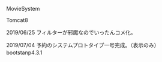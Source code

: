 MovieSystem

Tomcat8

2019/06/25 フィルターが邪魔なのでいったんコメ化。

2019/07/04 予約のシステムプロトタイプ一号完成。（表示のみ）
                    bootstanp4.3.1　

                    